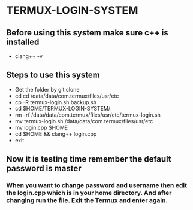 # TERMUX-LOGIN-SYSTEM
## Before using this system make sure c++ is installed
  + clang++ -v

## Steps to use this system
  + Get the folder by git clone
  + cd cd /data/data/com.termux/files/usr/etc
  + cp -R termux-login.sh backup.sh
  + cd $HOME/TERMUX-LOGIN-SYSTEM/
  + rm -rf /data/data/com.termux/files/usr/etc/termux-login.sh
  + mv termux-login.sh /data/data/com.termux/files/usr/etc
  + mv login.cpp $HOME
  + cd $HOME && clang++ login.cpp
  + exit

## Now it is testing time remember the default password is **master**

### When you want to change password and username then edit the login.cpp which is in your home directory. And after changing run the file. Exit the Termux and enter again.
